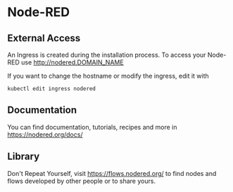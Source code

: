 # Node-RED

## External Access

An Ingress is created during the installation process. To access your Node-RED use http://nodered.DOMAIN_NAME

If you want to change the hostname or modify the ingress, edit it with

```
kubectl edit ingress nodered
```

## Documentation

You can find documentation, tutorials, recipes and more in <https://nodered.org/docs/>

## Library

Don't Repeat Yourself, visit <https://flows.nodered.org/> to find nodes and flows developed by other people or to share yours.
